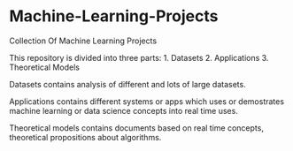 # Machine-Learning-Projects
Collection Of Machine Learning Projects

This repository is divided into three parts: 1. Datasets 2. Applications 3. Theoretical Models

Datasets contains analysis of different and lots of large datasets.

Applications contains different systems or apps which uses or demostrates machine learning or data science concepts into real time uses.

Theoretical models contains documents based on real time concepts, theoretical propositions about algorithms.
